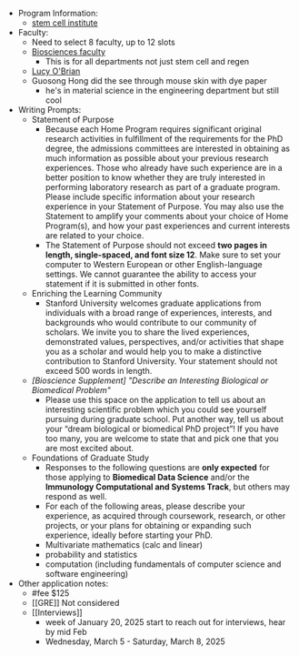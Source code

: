 - Program Information:
	- [stem cell institute](https://med.stanford.edu/stemcell)
- Faculty:
	- Need to select 8 faculty, up to 12 slots
	- [Biosciences faculty](https://biosciences.stanford.edu/program-overview/biosciences-faculty-database/)
		- This is for all departments not just stem cell and regen
	- [Lucy O'Brian](https://www.stemdynamics.org/research)
	- Guosong Hong did the see through mouse skin with dye paper
		- he's in material science in the engineering department but still cool
- Writing Prompts:
	- Statement of Purpose
		- Because each Home Program requires significant original research activities in fulfillment of the requirements for the PhD degree, the admissions committees are interested in obtaining as much information as possible about your previous research experiences. Those who already have such experience are in a better position to know whether they are truly interested in performing laboratory research as part of a graduate program. Please include specific information about your research experience in your Statement of Purpose. You may also use the Statement to amplify your comments about your choice of Home Program(s), and how your past experiences and current interests are related to your choice.
		- The Statement of Purpose should not exceed **two pages in length, single-spaced, and font size 12**. Make sure to set your computer to Western European or other English-language settings. We cannot guarantee the ability to access your statement if it is submitted in other fonts.
	- Enriching the Learning Community
		- Stanford University welcomes graduate applications from individuals with a broad range of experiences, interests, and backgrounds who would contribute to our community of scholars. We invite you to share the lived experiences, demonstrated values, perspectives, and/or activities that shape you as a scholar and would help you to make a distinctive contribution to Stanford University. Your statement should not exceed 500 words in length.
	- *[Bioscience Supplement] "Describe an Interesting Biological or Biomedical Problem"*
		- Please use this space on the application to tell us about an interesting scientific problem which you could see yourself pursuing during graduate school. Put another way, tell us about your “dream biological or biomedical PhD project”! If you have too many, you are welcome to state that and pick one that you are most excited about.
	- Foundations of Graduate Study
		- Responses to the following questions are **only expected** for those applying to **Biomedical Data Science** and/or the **Immunology Computational and Systems Track**, but others may respond as well.
		- For each of the following areas, please describe your experience, as acquired through coursework, research, or other projects, or your plans for obtaining or expanding such experience, ideally before starting your PhD.
		- Multivariate mathematics (calc and linear)
		- probability and statistics
		- computation (including fundamentals of computer science and software engineering)
- Other application notes:
	- #fee $125
	- [[GRE]] Not considered
	- [[Interviews]]
		- week of January 20, 2025 start to reach out for interviews, hear by mid Feb
		- Wednesday, March 5 - Saturday, March 8, 2025